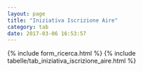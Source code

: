 ```yaml
---
layout: page
title: "Iniziativa Iscrizione Aire"
category: tab
date: 2017-03-06 16:53:57
---
```


{% include form_ricerca.html %}
{% include tabelle/tab_iniziativa_iscrizione_aire.html %}

